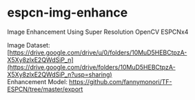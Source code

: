 # espcn-img-enhance
Image Enhancement Using Super Resolution OpenCV ESPCNx4

Image Dataset: [https://drive.google.com/drive/u/0/folders/10MuD5HEBCtpzA-X5Xy8zlxE2QWdSiP_n](https://drive.google.com/drive/folders/10MuD5HEBCtpzA-X5Xy8zlxE2QWdSiP_n?usp=sharing) <br/>
Enhancement Model: https://github.com/fannymonori/TF-ESPCN/tree/master/export <br/>
